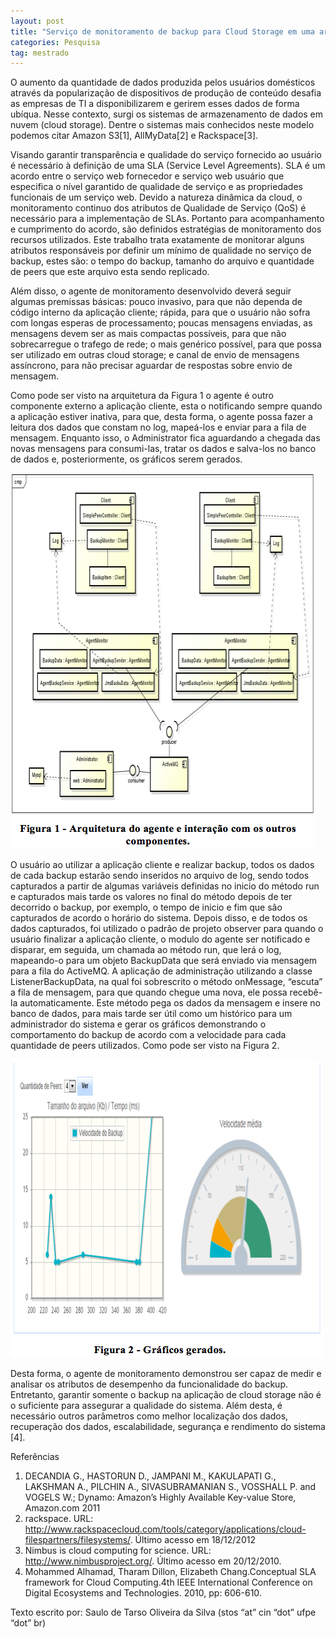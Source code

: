 ```yaml
---
layout: post
title: "Serviço de monitoramento de backup para Cloud Storage em uma arquitetura P2P"
categories: Pesquisa
tag: mestrado
---
```


O aumento da quantidade de dados produzida pelos usuários domésticos através da popularização de dispositivos de produção de conteúdo desafia as empresas de TI a disponibilizarem e gerirem esses dados de forma ubíqua. Nesse contexto, surgi os sistemas de armazenamento de dados em nuvem (cloud storage). Dentre o sistemas mais conhecidos neste modelo podemos citar Amazon S3[1], AllMyData[2] e Rackspace[3].

Visando garantir transparência e qualidade do serviço fornecido ao usuário é necessário à definição de uma SLA (Service Level Agreements). SLA é um acordo entre o serviço web fornecedor e serviço web usuário que especifica o nível garantido de qualidade de serviço e as propriedades funcionais de um serviço web. Devido a natureza dinâmica da cloud, o monitoramento continuo dos atributos de Qualidade de Serviço (QoS) é necessário para a implementação de SLAs. Portanto para acompanhamento e cumprimento do acordo, são definidos estratégias de monitoramento dos recursos utilizados. Este trabalho trata exatamente de monitorar alguns atributos responsáveis por definir um mínimo de qualidade no serviço de backup, estes são: o tempo do backup, tamanho do arquivo e quantidade de peers que este arquivo esta sendo replicado.

Além disso, o agente de monitoramento desenvolvido deverá seguir algumas premissas básicas: pouco invasivo, para que não dependa de código interno da aplicação cliente; rápida, para que o usuário não sofra com longas esperas de processamento; poucas mensagens enviadas, as mensagens devem ser as mais compactas possíveis, para que não sobrecarregue o trafego de rede; o mais genérico possível, para que possa ser utilizado em outras cloud storage; e canal de envio de mensagens assíncrono, para não precisar aguardar de respostas sobre envio de mensagem.

Como pode ser visto na arquitetura da Figura 1 o agente é outro componente externo a aplicação cliente, esta o notificando sempre quando a aplicação estiver inativa, para que, desta forma, o agente possa fazer a leitura dos dados que constam no log, mapeá-los e enviar para a fila de mensagem. Enquanto isso, o Administrator fica aguardando a chegada das novas mensagens para consumi-las, tratar os dados e salva-los no banco de dados e, posteriormente, os gráficos serem gerados.

![](2014-02-18-servico-de-monitoramento-de-backup-para-cloud/figura1.png)

O usuário ao utilizar a aplicação cliente e realizar backup, todos os dados de cada backup estarão sendo inseridos no arquivo de log, sendo todos capturados a partir de algumas variáveis definidas no inicio do método run e capturados mais tarde os valores no final do método depois de ter decorrido o backup, por exemplo, o tempo de inicio e fim que são capturados de acordo o horário do sistema. Depois disso, e de todos os dados capturados, foi utilizado o padrão de projeto observer para quando o usuário finalizar a aplicação cliente, o modulo do agente ser notificado e disparar, em seguida, um chamada ao método run, que lerá o log, mapeando-o para um objeto BackupData que será enviado via mensagem para a fila do ActiveMQ. A aplicação de administração utilizando a classe ListenerBackupData, na qual foi sobrescrito o método onMessage, “escuta” a fila de mensagem, para que quando chegue uma nova, ele possa recebê-la automaticamente. Este método pega os dados da mensagem e insere no banco de dados, para mais tarde ser útil como um histórico para um administrador do sistema e gerar os gráficos demonstrando o comportamento do backup de acordo com a velocidade para cada quantidade de peers utilizados. Como pode ser visto na Figura 2.

![](2014-02-18-servico-de-monitoramento-de-backup-para-cloud/figura2.png)

Desta forma, o agente de monitoramento demonstrou ser capaz de medir e analisar os atributos de desempenho da funcionalidade do backup. Entretanto, garantir somente o backup na aplicação de cloud storage não é o suficiente para assegurar a qualidade do sistema. Além desta, é necessário outros parâmetros como melhor localização dos dados, recuperação dos dados, escalabilidade, segurança e rendimento do sistema [4].

Referências

1. DECANDIA G., HASTORUN D., JAMPANI M., KAKULAPATI G., LAKSHMAN A., PILCHIN A., SIVASUBRAMANIAN S., VOSSHALL P. and VOGELS W.; Dynamo: Amazon’s Highly Available Key-value Store, Amazon.com 2011
2. rackspace. URL: <http://www.rackspacecloud.com/tools/category/applications/cloud-filespartners/filesystems/>. Último acesso em 18/12/2012
3. Nimbus is cloud computing for science. URL: http://www.nimbusproject.org/. Último acesso em 20/12/2010.
4. Mohammed Alhamad, Tharam Dillon, Elizabeth Chang.Conceptual SLA framework for Cloud Computing.4th IEEE International Conference on Digital Ecosystems and Technologies. 2010, pp: 606-610.

Texto escrito por: Saulo de Tarso Oliveira da Silva (stos “at” cin “dot” ufpe “dot” br)